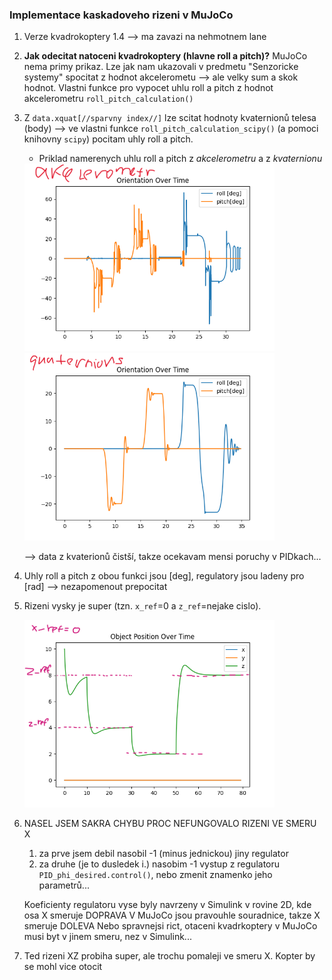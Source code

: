 ### Implementace kaskadoveho rizeni v MuJoCo
1. Verze kvadrokoptery 1.4 --> ma zavazi na nehmotnem lane

2. **Jak odecitat natoceni kvadrokoptery (hlavne roll a pitch)?** MuJoCo nema primy prikaz. 
Lze jak nam ukazovali v predmetu "Senzoricke systemy" spocitat z hodnot akcelerometu
--> ale velky sum a skok hodnot. Vlastni funkce pro vypocet uhlu roll a pitch z hodnot akcelerometru
`roll_pitch_calculation()`

3. Z `data.xquat[//sparvny index//]` lze scitat hodnoty kvaternionů telesa (body)
--> ve vlastni funkce `roll_pitch_calculation_scipy()` (a pomoci knihovny `scipy`) 
pocitam uhly roll a pitch.
   * Priklad namerenych uhlu roll a pitch z _akcelerometru_ a z _kvaternionu_
   
   <img src="orientation_from_akcelerometr.png" alt="drawing" width="400"/>
   <img src="orientation_from_quaternions.png" alt="drawing" width="400"/>
   
   --> data z kvaterionů čistší, takze ocekavam mensi poruchy v PIDkach...

4. Uhly roll a pitch z obou funkci jsou [deg], regulatory jsou ladeny pro [rad] --> nezapomenout prepocitat
5. Rizeni vysky je super (tzn. `x_ref`=0 a `z_ref`=nejake cislo).

   <img src="contorl_z_position.png" alt="drawing" width="400"/>

6. NASEL JSEM SAKRA CHYBU PROC NEFUNGOVALO RIZENI VE SMERU X
   1. za prve jsem debil nasobil -1 (minus jednickou) jiny regulator
   2. za druhe (je to dusledek i.) nasobim -1 vystup z regulatoru `PID_phi_desired.control()`, nebo 
   zmenit znamenko jeho parametrů...
   
   Koeficienty regulatoru vyse byly navrzeny v Simulink v rovine 2D, kde osa X smeruje DOPRAVA
   V MuJoCo jsou pravouhle souradnice, takze X smeruje DOLEVA
   Nebo spravnejsi rict, otaceni kvadrkoptery v MuJoCo musi byt v jinem smeru, nez v Simulink...

7. Ted rizeni XZ probiha super, ale trochu pomaleji ve smeru X. Kopter by se mohl vice otocit

